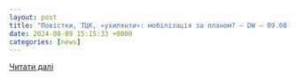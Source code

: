 ```yaml
---
layout: post
title: "Повістки, ТЦК, «ухилянти»: мобілізація за планом? – DW – 09.08.2024"
date: 2024-08-09 15:15:33 +0000
categories: [news]
---
```


[Читати далі](https://www.dw.com/uk/povistki-tck-uhilanti-mobilizacia-za-planom-09082024/video-69899866)

